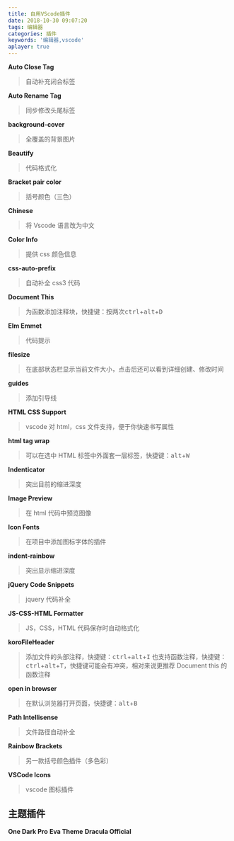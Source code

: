 ```yaml
---
title: 自用VScode插件
date: 2018-10-30 09:07:20
tags: 编辑器
categories: 插件
keywords: '编辑器,vscode'
aplayer: true
---
```


**Auto Close Tag**

> 自动补充闭合标签

**Auto Rename Tag**

> 同步修改头尾标签

**background-cover**

> 全覆盖的背景图片

**Beautify**

> 代码格式化

**Bracket pair color**

> 括号颜色（三色）

**Chinese**

> 将 Vscode 语言改为中文

**Color Info**

> 提供 css 颜色信息

**css-auto-prefix**

> 自动补全 css3 代码

**Document This**

> 为函数添加注释块，快捷键：按两次<kbd>ctrl</kbd>+<kbd>alt</kbd>+<kbd>D</kbd>

**Elm Emmet**

> 代码提示

**filesize**

> 在底部状态栏显示当前文件大小，点击后还可以看到详细创建、修改时间

**guides**

> 添加引导线

**HTML CSS Support**

> vscode 对 html，css 文件支持，便于你快速书写属性

**html tag wrap**

> 可以在选中 HTML 标签中外面套一层标签，快捷键：<kbd>alt</kbd>+<kbd>W</kbd>

**Indenticator**

> 突出目前的缩进深度

**Image Preview**

> 在 html 代码中预览图像

**Icon Fonts**

> 在项目中添加图标字体的插件

**indent-rainbow**

> 突出显示缩进深度

**jQuery Code Snippets**

> jquery 代码补全

**JS-CSS-HTML Formatter**

> JS，CSS，HTML 代码保存时自动格式化

**koroFileHeader**

> 添加文件的头部注释，快捷键：<kbd>ctrl</kbd>+<kbd>alt</kbd>+<kbd>I</kbd>
> 也支持函数注释，快捷键：<kbd>ctrl</kbd>+<kbd>alt</kbd>+<kbd>T</kbd>，快捷键可能会有冲突，相对来说更推荐 Document this 的函数注释

**open in browser**

> 在默认浏览器打开页面，快捷键：<kbd>alt</kbd>+<kbd>B</kbd>

**Path Intellisense**

> 文件路径自动补全

**Rainbow Brackets**

> 另一款括号颜色插件（多色彩）

**VSCode Icons**

> vscode 图标插件

## 主题插件

**One Dark Pro**
**Eva Theme**
**Dracula Official**
